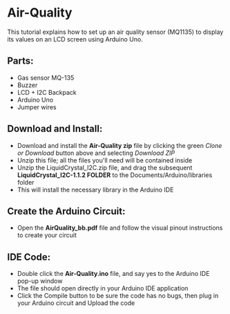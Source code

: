 # Air-Quality
This tutorial explains how to set up an air quality sensor (MQ1135) to display its values on an LCD screen using Arduino Uno.

## Parts:
- Gas sensor MQ-135
- Buzzer
- LCD + I2C Backpack
- Arduino Uno
- Jumper wires

## Download and Install:
- Download and install the **Air-Quality zip** file by clicking the green *Clone or Download* button above and selecting *Download ZIP*
- Unzip this file; all the files you'll need will be contained inside
- Unzip the LiquidCrystal_I2C.zip file, and drag the subsequent **LiquidCrystal_I2C-1.1.2 FOLDER** to the Documents/Arduino/libraries folder 
- This will install the necessary library in the Arduino IDE

## Create the Arduino Circuit:
- Open the **AirQuality_bb.pdf** file and follow the visual pinout instructions to create your circuit

## IDE Code:
- Double click the **Air-Quality.ino** file, and say yes to the Arduino IDE pop-up window
- The file should open directly in your Arduino IDE application
- Click the Compile button to be sure the code has no bugs, then plug in your Arduino circuit and Upload the code
